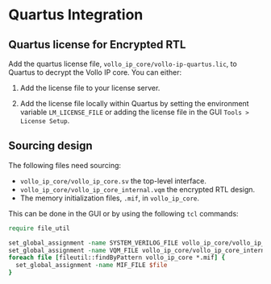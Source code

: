 # Quartus Integration

## Quartus license for Encrypted RTL

Add the quartus license file, `vollo_ip_core/vollo-ip-quartus.lic`, to Quartus to decrypt the Vollo IP core. You can either:

1. Add the license file to your license server.

2. Add the license file locally within Quartus by setting the environment variable `LM_LICENSE_FILE` or adding
   the license file in the GUI `Tools > License Setup`.

## Sourcing design

The following files need sourcing:
- `vollo_ip_core/vollo_ip_core.sv` the top-level interface.
- `vollo_ip_core/vollo_ip_core_internal.vqm` the encrypted RTL design.
- The memory initialization files, `.mif`, in `vollo_ip_core`.

This can be done in the GUI or by using the following `tcl` commands:
```tcl
require file_util

set_global_assignment -name SYSTEM_VERILOG_FILE vollo_ip_core/vollo_ip_core.sv
set_global_assignment -name VQM_FILE vollo_ip_core/vollo_ip_core_internal.vqm
foreach file [fileutil::findByPattern vollo_ip_core *.mif] {
  set_global_assignment -name MIF_FILE $file
}
```
